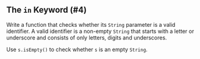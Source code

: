 ## The `in` Keyword (#4)

Write a function that checks whether its `String` parameter is a valid
identifier. A valid identifier is a non-empty `String` that starts with a letter
or underscore and consists of only letters, digits and underscores.

Use `s.isEmpty()` to check whether `s` is an empty `String`.
